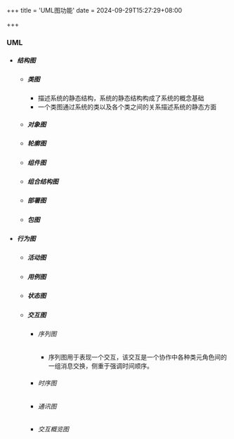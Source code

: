 +++
title = 'UML图功能'
date = 2024-09-29T15:27:29+08:00

+++



### UML

- ##### 结构图

  - ##### 类图

    - 描述系统的静态结构，系统的静态结构构成了系统的概念基础
    - 一个类图通过系统的类以及各个类之间的关系描述系统的静态方面

  - ##### 对象图

  - ##### 轮廓图

  - ##### 组件图

  - ##### 组合结构图

  - ##### 部署图

  - ##### 包图

- ##### 行为图

  - ##### 活动图

  - ##### 用例图

  - ##### 状态图

  - ##### 交互图

    - ###### 序列图

      - 序列图用于表现一个交互，该交互是一个协作中各种类元角色间的一组消息交换，侧重于强调时间顺序。

    - ###### 时序图

    - ###### 通讯图

    - ###### 交互概览图
